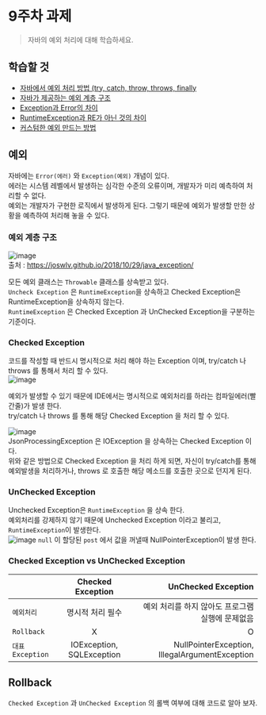 # 9주차 과제
> 자바의 예외 처리에 대해 학습하세요.

## 학습할 것
- [자바에서 예외 처리 방법 (try, catch, throw, throws, finally](#자바에서-예외-처리-방법)
- [자바가 제공하는 예외 계층 구조](#자바가-제공하는-예외-계층-구조)
- [Exception과 Error의 차이](#Exception과-Error의-차이)
- [RuntimeException과 RE가 아닌 것의 차이](#RuntimeException과-RE가-아닌-것의-차이)
- [커스텀한 예외 만드는 방법](#커스텀한-예외-만드는-방법)

## 예외
자바에는 `Error(에러)` 와 `Exception(예외)` 개념이 있다.  
에러는 시스템 레벨에서 발생하는 심각한 수준의 오류이며, 개발자가 미리 예측하여 처리할 수 없다.  
예외는 개발자가 구현한 로직에서 발생하게 된다. 그렇기 때문에 예외가 발생할 만한 상황을 예측하여 처리해 놓을 수 있다.  

### 예외 계층 구조
![image](https://user-images.githubusercontent.com/55048593/104726615-41b46c00-5777-11eb-876a-1e91380772c3.png)    
출처 : https://joswlv.github.io/2018/10/29/java_exception/  

모든 예외 클래스는 `Throwable` 클래스를 상속받고 있다.  
`Uncheck Exception` 은 `RuntimeException`을 상속하고 Checked Exception은 RuntimeException을 상속하지 않는다.  
`RuntimeException` 은 Checked Exception 과 UnChecked Exception을 구분하는 기준이다.  

### Checked Exception
코드를 작성할 때 반드시 명시적으로 처리 해야 하는 Exception 이며, try/catch 나 throws 를 통해서 처리 할 수 있다.  
![image](https://user-images.githubusercontent.com/55048593/104615369-87682a80-56cc-11eb-84bf-a53c8b41a97f.png)  

예외가 발생할 수 있기 때문에 IDE에서는 명시적으로 예외처리를 하라는 컴파일에러(빨간줄)가 발생 한다.   
try/catch 나 throws 를 통해 해당 Checked Exception 을 처리 할 수 있다.  

![image](https://user-images.githubusercontent.com/55048593/104615625-c26a5e00-56cc-11eb-9db1-553148daf0b4.png)  
JsonProcessingException 은 IOException 을 상속하는 Checked Exception 이다.  
위와 같은 방법으로 Checked Exception 을 처리 하게 되면, 자신이 try/catch를 통해 예외발생을 처리하거나, throws 로 호출한 해당 메소드를 호출한 곳으로 던지게 된다.  

### UnChecked Exception
Unchecked Exception은 `RuntimeException` 을 상속 한다.  
 예외처리를 강제하지 않기 때문에 Unchecked Exception 이라고 불리고, `RuntimeException`이 발생한다.  
 ![image](https://user-images.githubusercontent.com/55048593/104617606-fd6d9100-56ce-11eb-8b99-6fe7a17eff5d.png)
 `null` 이 할당된 `post` 에서 값을 꺼낼때 NullPointerException이 발생 한다.     
 
### Checked Exception vs UnChecked Exception  
 |  | Checked Exception | UnChecked Exception |
 |---|:---:|---:|
 | `예외처리` | 명시적 처리 필수 | 예외 처리를 하지 않아도 프로그램 실행에 문제없음 |
 | `Rollback` | X | O |
 | `대표 Exception` | IOException, SQLException | NullPointerException, IllegalArgumentException |  
 
## Rollback
`Checked Exception` 과 `UnChecked Exception` 의 롤백 여부에 대해 코드로 알아 보자.  
 
 